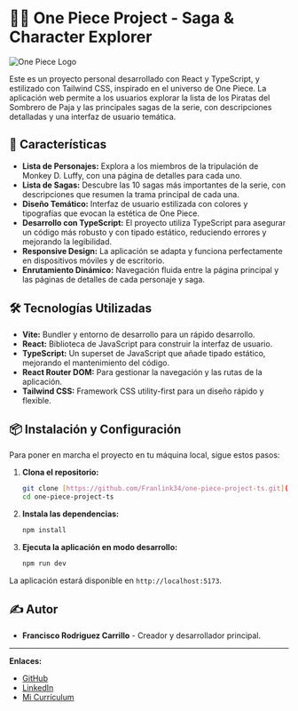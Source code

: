 # 🏴‍☠️ One Piece Project - Saga & Character Explorer

![One Piece Logo](src/assets/one-piece-logo.webp)

Este es un proyecto personal desarrollado con React y TypeScript, y estilizado con Tailwind CSS, inspirado en el universo de One Piece. La aplicación web permite a los usuarios explorar la lista de los Piratas del Sombrero de Paja y las principales sagas de la serie, con descripciones detalladas y una interfaz de usuario temática.

## 🚀 Características

- **Lista de Personajes:** Explora a los miembros de la tripulación de Monkey D. Luffy, con una página de detalles para cada uno.
- **Lista de Sagas:** Descubre las 10 sagas más importantes de la serie, con descripciones que resumen la trama principal de cada una.
- **Diseño Temático:** Interfaz de usuario estilizada con colores y tipografías que evocan la estética de One Piece.
- **Desarrollo con TypeScript:** El proyecto utiliza TypeScript para asegurar un código más robusto y con tipado estático, reduciendo errores y mejorando la legibilidad.
- **Responsive Design:** La aplicación se adapta y funciona perfectamente en dispositivos móviles y de escritorio.
- **Enrutamiento Dinámico:** Navegación fluida entre la página principal y las páginas de detalles de cada personaje y saga.

## 🛠️ Tecnologías Utilizadas

- **Vite:** Bundler y entorno de desarrollo para un rápido desarrollo.
- **React:** Biblioteca de JavaScript para construir la interfaz de usuario.
- **TypeScript:** Un superset de JavaScript que añade tipado estático, mejorando el mantenimiento del código.
- **React Router DOM:** Para gestionar la navegación y las rutas de la aplicación.
- **Tailwind CSS:** Framework CSS utility-first para un diseño rápido y flexible.

## 📦 Instalación y Configuración

Para poner en marcha el proyecto en tu máquina local, sigue estos pasos:

1.  **Clona el repositorio:**
    ```bash
    git clone [https://github.com/Franlink34/one-piece-project-ts.git](https://github.com/Franlink34/one-piece-project-ts.git)
    cd one-piece-project-ts
    ```

2.  **Instala las dependencias:**
    ```bash
    npm install
    ```

3.  **Ejecuta la aplicación en modo desarrollo:**
    ```bash
    npm run dev
    ```

La aplicación estará disponible en `http://localhost:5173`.

## ✍️ Autor

- **Francisco Rodriguez Carrillo** - Creador y desarrollador principal.

---

**Enlaces:**

- [GitHub](https://github.com/franlink34)
- [LinkedIn](https://www.linkedin.com/in/francisco-rodriguez-carrillo-919ab71b7/)
- [Mi Currículum](https://curriculum-francisco-rodriguez.vercel.app/)